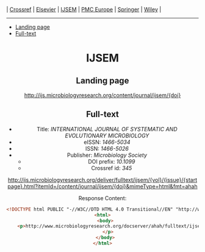 | [Crossref](CrossRef.md)
| [Elsevier](Elsevier.md)
| [IJSEM](IJSEM.md)
| [PMC Europe](EPMC.md)
| [Springer](Springer.md)
| [Wiley](Wiley.md)
|

---

* [Landing page](#landing-page)
* [Full-text](#full-text)

<header/>

# IJSEM

## Landing page

http://ijs.microbiologyresearch.org/content/journal/ijsem/{doi}

## Full-text

* Title: *INTERNATIONAL JOURNAL OF SYSTEMATIC AND EVOLUTIONARY MICROBIOLOGY*
* eISSN: *1466-5034*
* ISSN: *1466-5026*
* Publisher: *Microbiology Society*
  * DOI prefix: *10.1099*
  * Crossref id: *345*


http://ijs.microbiologyresearch.org/deliver/fulltext/ijsem/{vol}/{issue}/{startpage}.html?itemId=/content/journal/ijsem/{doi}&mimeType=html&fmt=ahah

Response Content:
```html
<!DOCTYPE html PUBLIC "-//W3C//DTD HTML 4.0 Transitional//EN" "http://www.w3.org/TR/REC-html40/loose.dtd">
<html>
  <body>
    <p>http://www.microbiologyresearch.org/docserver/ahah/fulltext/ijsem/{vol}/{issue}/{startpage}.html?expires={timestamp}&id=id&accname=guest&checksum={chksm}
    </p>
  </body>
</html>
```
